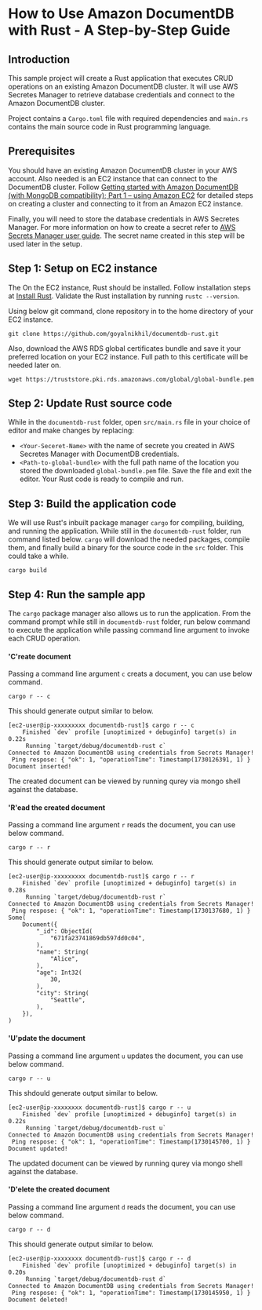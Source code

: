 # How to Use Amazon DocumentDB with Rust - A Step-by-Step Guide
## Introduction

This sample project will create a Rust application that executes CRUD operations on an existing Amazon DocumentDB cluster. It will use AWS Secretes Manager to retrieve database credentials and connect to the Amazon DocumentDB cluster.

Project contains a `Cargo.toml` file with required dependencies and `main.rs` contains the main source code in Rust programming language.

## Prerequisites

You should have an existing Amazon DocumentDB cluster in your AWS account. Also needed is an EC2 instance that can connect to the DocumentDB cluster. Follow [Getting started with <link>Amazon DocumentDB (with MongoDB compatibility); Part 1 – using Amazon EC2](https://aws.amazon.com/blogs/database/part-1-getting-started-with-amazon-documentdb-using-amazon-ec2/) for detailed steps on creating a cluster and connecting to it from an Amazon EC2 instance.



Finally, you will need to store the database credentials in AWS Secretes Manager. For more information on how to create a secret refer to [AWS Secrets Manager user guide](https://docs.aws.amazon.com/secretsmanager/latest/userguide/create_secret.html). The secret name created in this step will be used later in the setup.

## Step 1: Setup on EC2 instance

The On the EC2 instance, Rust should be installed. Follow installation steps at [Install Rust](https://www.rust-lang.org/tools/install). Validate the Rust installation by running `rustc --version`.

Using below git command, clone repository in to the home directory of your EC2 instance.
```
git clone https://github.com/goyalnikhil/documentdb-rust.git
```
Also, download the AWS RDS global certificates bundle and save it your preferred location on your EC2 instance. Full path to this certificate will be needed later on.
```
wget https://truststore.pki.rds.amazonaws.com/global/global-bundle.pem
```

## Step 2: Update Rust source code

While in the `documentdb-rust` folder, open `src/main.rs` file in your choice of editor and make changes by replacing:
- `<Your-Seceret-Name>` with the name of secrete you created in AWS Secretes Manager with DocumentDB credentials.
- `<Path-to-global-bundle>` with the full path name of the location you stored the downloaded `global-bundle.pem` file.
Save the file and exit the editor. Your Rust code is ready to compile and run.

## Step 3: Build the application code

We will use Rust's inbuilt package manager `cargo` for compiling, building, and running the application. While still in the `documentdb-rust` folder, run command listed below. `cargo` will download the needed packages, compile them, and finally build a binary for the source code in the `src` folder. This could take a while.
```
cargo build
```

## Step 4: Run the sample app

The `cargo` package manager also allows us to run the application. From the command prompt while still in `documentdb-rust` folder, run below command to execute the application while passing command line argument to invoke each CRUD operation. 

#### 'C'reate document
Passing a command line argument `c` creats a document, you can use below command.

```
cargo r -- c
```

This should generate output similar to below.

```
[ec2-user@ip-xxxxxxxxx documentdb-rust]$ cargo r -- c
    Finished `dev` profile [unoptimized + debuginfo] target(s) in 0.22s
     Running `target/debug/documentdb-rust c`
Connected to Amazon DocumentDB using credentials from Secrets Manager!
 Ping respose: { "ok": 1, "operationTime": Timestamp(1730126391, 1) }
Document inserted!
```
The created document can be viewed by running qurey via mongo shell against the database.

#### 'R'ead the created document
Passing a command line argument `r` reads the document, you can use below command.

```
cargo r -- r
```

This should generate output similar to below.

```
[ec2-user@ip-xxxxxxxxx documentdb-rust]$ cargo r -- r
    Finished `dev` profile [unoptimized + debuginfo] target(s) in 0.28s
     Running `target/debug/documentdb-rust r`
Connected to Amazon DocumentDB using credentials from Secrets Manager!
 Ping respose: { "ok": 1, "operationTime": Timestamp(1730137680, 1) }
Some(
    Document({
        "_id": ObjectId(
            "671fa23741869db597dd0c04",
        ),
        "name": String(
            "Alice",
        ),
        "age": Int32(
            30,
        ),
        "city": String(
            "Seattle",
        ),
    }),
)
```

#### 'U'pdate the document
Passing a command line argument `u` updates the document, you can use below command.

```
cargo r -- u
```

This shdould generate output similar to below.

```
[ec2-user@ip-xxxxxxxx documentdb-rust]$ cargo r -- u
    Finished `dev` profile [unoptimized + debuginfo] target(s) in 0.22s
     Running `target/debug/documentdb-rust u`
Connected to Amazon DocumentDB using credentials from Secrets Manager!
 Ping respose: { "ok": 1, "operationTime": Timestamp(1730145700, 1) }
Document updated!
```
The updated document can be viewed by running qurey via mongo shell against the database.

#### 'D'elete the created document
Passing a command line argument `d` reads the document, you can use below command.

```
cargo r -- d
```

This should generate output similar to below.

```
[ec2-user@ip-xxxxxxxx documentdb-rust]$ cargo r -- d
    Finished `dev` profile [unoptimized + debuginfo] target(s) in 0.20s
     Running `target/debug/documentdb-rust d`
Connected to Amazon DocumentDB using credentials from Secrets Manager!
 Ping respose: { "ok": 1, "operationTime": Timestamp(1730145950, 1) }
Document deleted!
```
